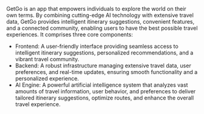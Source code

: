 GetGo is an app that empowers individuals to explore the world on their own terms. By combining cutting-edge AI technology with extensive travel data, GetGo provides intelligent itinerary suggestions, convenient features, and a connected community, enabling users to have the best possible travel experiences.
It comprises three core components:
- Frontend: A user-friendly interface providing seamless access to intelligent itinerary suggestions, personalized recommendations, and a vibrant travel community.
- Backend: A robust infrastructure managing extensive travel data, user preferences, and real-time updates, ensuring smooth functionality and a personalized experience.
- AI Engine: A powerful artificial intelligence system that analyzes vast amounts of travel information, user behavior, and preferences to deliver tailored itinerary suggestions, optimize routes, and enhance the overall travel experience.
